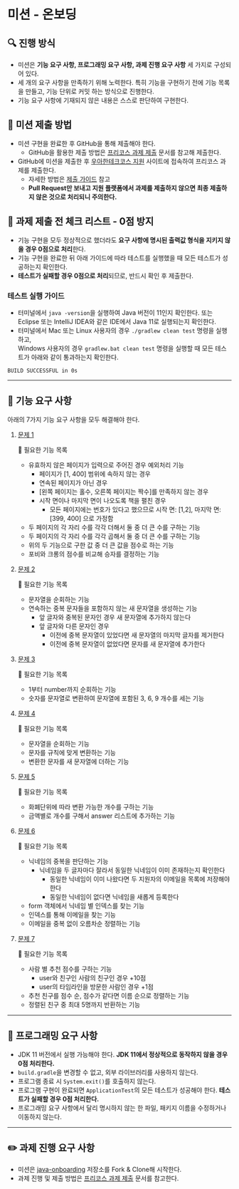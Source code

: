 # 미션 - 온보딩

## 🔍 진행 방식

- 미션은 **기능 요구 사항, 프로그래밍 요구 사항, 과제 진행 요구 사항** 세 가지로 구성되어 있다.
- 세 개의 요구 사항을 만족하기 위해 노력한다. 특히 기능을 구현하기 전에 기능 목록을 만들고, 기능 단위로 커밋 하는 방식으로 진행한다.
- 기능 요구 사항에 기재되지 않은 내용은 스스로 판단하여 구현한다.

## 📮 미션 제출 방법

- 미션 구현을 완료한 후 GitHub을 통해 제출해야 한다.
    - GitHub을 활용한 제출 방법은 [프리코스 과제 제출](https://github.com/woowacourse/woowacourse-docs/tree/master/precourse) 문서를 참고해
      제출한다.
- GitHub에 미션을 제출한 후 [우아한테크코스 지원](https://apply.techcourse.co.kr) 사이트에 접속하여 프리코스 과제를 제출한다.
    - 자세한 방법은 [제출 가이드](https://github.com/woowacourse/woowacourse-docs/tree/master/precourse#제출-가이드) 참고
    - **Pull Request만 보내고 지원 플랫폼에서 과제를 제출하지 않으면 최종 제출하지 않은 것으로 처리되니 주의한다.**

## 🚨 과제 제출 전 체크 리스트 - 0점 방지

- 기능 구현을 모두 정상적으로 했더라도 **요구 사항에 명시된 출력값 형식을 지키지 않을 경우 0점으로 처리**한다.
- 기능 구현을 완료한 뒤 아래 가이드에 따라 테스트를 실행했을 때 모든 테스트가 성공하는지 확인한다.
- **테스트가 실패할 경우 0점으로 처리**되므로, 반드시 확인 후 제출한다.

### 테스트 실행 가이드

- 터미널에서 `java -version`을 실행하여 Java 버전이 11인지 확인한다. 또는 Eclipse 또는 IntelliJ IDEA와 같은 IDE에서 Java 11로 실행되는지 확인한다.
- 터미널에서 Mac 또는 Linux 사용자의 경우 `./gradlew clean test` 명령을 실행하고,   
  Windows 사용자의 경우  `gradlew.bat clean test` 명령을 실행할 때 모든 테스트가 아래와 같이 통과하는지 확인한다.

```
BUILD SUCCESSFUL in 0s
```

---

## 🚀 기능 요구 사항
아래의 7가지 기능 요구 사항을 모두 해결해야 한다.

1. [문제 1](./docs/PROBLEM1.md)
   
   📌 필요한 기능 목록
   - 유효하지 않은 페이지가 입력으로 주어진 경우 예외처리 기능
     - 페이지가 [1, 400] 범위에 속하지 않는 경우
     - 연속된 페이지가 아닌 경우
     - [왼쪽 페이지는 홀수, 오른쪽 페이지는 짝수]를 만족하지 않는 경우
     - 시작 면이나 마지막 면이 나오도록 책을 펼친 경우
       - 모든 페이지에는 번호가 있다고 했으므로 시작 면: [1,2], 마지막 면: [399, 400] 으로 가정함
   - 두 페이지의 각 자리 수를 각각 더해서 둘 중 더 큰 수를 구하는 기능
   - 두 페이지의 각 자리 수를 각각 곱해서 둘 중 더 큰 수를 구하는 기능
   - 위의 두 기능으로 구한 값 중 더 큰 값을 점수로 하는 기능
   - 포비와 크롱의 점수를 비교해 승자를 결정하는 기능


2. [문제 2](./docs/PROBLEM2.md)

   📌 필요한 기능 목록
   - 문자열을 순회하는 기능
   - 연속하는 중복 문자들을 포함하지 않는 새 문자열을 생성하는 기능
     - 앞 글자와 중복된 문자인 경우 새 문자열에 추가하지 않는다
     - 앞 글자와 다른 문자인 경우 
       - 이전에 중복 문자열이 있었다면 새 문자열의 마지막 글자를 제거한다
       - 이전에 중복 문자열이 없었다면 문자를 새 문자열에 추가한다
   

3. [문제 3](./docs/PROBLEM3.md)

   📌 필요한 기능 목록
   - 1부터 number까지 순회하는 기능
   - 숫자를 문자열로 변환하여 문자열에 포함된 3, 6, 9 개수를 세는 기능
   

4. [문제 4](./docs/PROBLEM4.md)

   📌 필요한 기능 목록
   - 문자열을 순회하는 기능
   - 문자를 규칙에 맞게 변환하는 기능
   - 변환한 문자를 새 문자열에 더하는 기능
   

5. [문제 5](./docs/PROBLEM5.md)

   📌 필요한 기능 목록
   - 화폐단위에 따라 변환 가능한 개수를 구하는 기능
   - 금액별로 개수를 구해서 answer 리스트에 추가하는 기능


6. [문제 6](./docs/PROBLEM6.md)

   📌 필요한 기능 목록
   - 닉네임의 중복을 판단하는 기능
     - 닉네임을 두 글자마다 잘라서 동일한 닉네임이 이미 존재하는지 확인한다
       - 동일한 닉네임이 이미 나왔다면 두 지원자의 이메일을 목록에 저장해야 한다
       - 동일한 닉네임이 없다면 닉네임을 새롭게 등록한다
   - form 객체에서 닉네임 별 인덱스를 찾는 기능
   - 인덱스를 통해 이메일을 찾는 기능
   - 이메일을 중복 없이 오름차순 정렬하는 기능


7. [문제 7](./docs/PROBLEM7.md)

   📌 필요한 기능 목록
   - 사람 별 추천 점수를 구하는 기능
     - user와 친구인 사람의 친구인 경우 +10점
     - user의 타임라인을 방문한 사람인 경우 +1점
   - 추천 친구를 점수 순, 점수가 같다면 이름 순으로 정렬하는 기능
   - 정렬된 친구 중 최대 5명까지 반환하는 기능
---

## 🎯 프로그래밍 요구 사항

- JDK 11 버전에서 실행 가능해야 한다. **JDK 11에서 정상적으로 동작하지 않을 경우 0점 처리한다.**
- `build.gradle`을 변경할 수 없고, 외부 라이브러리를 사용하지 않는다.
- 프로그램 종료 시 `System.exit()`를 호출하지 않는다.
- 프로그램 구현이 완료되면 `ApplicationTest`의 모든 테스트가 성공해야 한다. **테스트가 실패할 경우 0점 처리한다.**
- 프로그래밍 요구 사항에서 달리 명시하지 않는 한 파일, 패키지 이름을 수정하거나 이동하지 않는다.

---

## ✏️ 과제 진행 요구 사항

- 미션은 [java-onboarding](https://github.com/woowacourse-precourse/java-onboarding) 저장소를 Fork & Clone해 시작한다.
- 과제 진행 및 제출 방법은 [프리코스 과제 제출](https://github.com/woowacourse/woowacourse-docs/tree/master/precourse) 문서를 참고한다.
